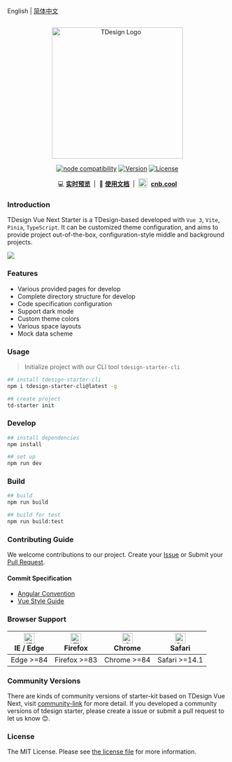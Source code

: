 English | [简体中文](./README-zh_CN.md)
<p style="display:flex; justify-content: center">

</p>
<p align="center">
  <a href="https://tdesign.tencent.com/starter/vue-next/#/dashboard/base" target="_blank">
    <img alt="TDesign Logo" width="300" src="https://tdesign.gtimg.com/starter/brand-logo.svg">
  </a>
</p>

<p align="center">
  <a href="https://nodejs.org/en/about/releases/"><img src="https://img.shields.io/node/v/vite.svg" alt="node compatibility"></a>
  <a href="https://github.com/Tencent/tdesign-vue-next-starter/releases"><img src="https://img.shields.io/github/v/release/Tencent/tdesign-vue-next-starter" alt="Version"></a>
  <a href="https://github.com/Tencent/tdesign-vue-next/blob/develop/LICENSE"><img src="https://img.shields.io/npm/l/tdesign-vue-next.svg?sanitize=true" alt="License"></a>
</p>

<p align="center">
  💻 <a href="http://tdesign.tencent.com/starter/vue-next/"><b>实时预览</b></a>
  &nbsp|&nbsp
  📃 <a href="https://tdesign.tencent.com/starter/"><b>使用文档</b></a>
  &nbsp|&nbsp
  <img src="https://cnb.cool/images/favicon.png" width="21" style="vertical-align: -3px" alt="CNB Logo">
  &nbsp<a href="https://cnb.cool/tencent/tdesign/tdesign-vue-next-starter/"><b>cnb.cool</b></a>
</p>

### Introduction

TDesign Vue Next Starter is a TDesign-based developed with `Vue 3`, `Vite`, `Pinia`, `TypeScript`. It can be customized theme configuration, and aims to provide project out-of-the-box, configuration-style middle and background projects.

<img src="docs/starter.png">

### Features

- Various provided pages for develop
- Complete directory structure for develop
- Code specification configuration
- Support dark mode
- Custom theme colors
- Various space layouts
- Mock data scheme

### Usage

> Initialize project with our CLI tool `tdesign-starter-cli` 

```bash
## install tdesign-starter-cli
npm i tdesign-starter-cli@latest -g

## create project
td-starter init
```

### Develop

```bash
## install dependencies
npm install

## set up
npm run dev
```

### Build

```bash
## build
npm run build

## build for test
npm run build:test
```


### Contributing Guide

We welcome contributions to our project. Create your [Issue](https://github.com/tencent/tdesign-vue-next-starter/issues/new/choose) or Submit your [Pull Request](https://github.com/Tencent/tdesign-vue-next-starter/pulls).

#### Commit Specification

- [Angular Convention](https://github.com/conventional-changelog/conventional-changelog/tree/master/packages/conventional-changelog-angular)
- [Vue Style Guide](https://v3.vuejs.org/style-guide/#rule-categories)

### Browser Support

| [<img src="https://raw.githubusercontent.com/alrra/browser-logos/master/src/edge/edge_48x48.png" alt="IE / Edge" width="24px" height="24px" />](http://godban.github.io/browsers-support-badges/)</br> IE / Edge | [<img src="https://raw.githubusercontent.com/alrra/browser-logos/master/src/firefox/firefox_48x48.png" alt="Firefox" width="24px" height="24px" />](http://godban.github.io/browsers-support-badges/)</br>Firefox | [<img src="https://raw.githubusercontent.com/alrra/browser-logos/master/src/chrome/chrome_48x48.png" alt="Chrome" width="24px" height="24px" />](http://godban.github.io/browsers-support-badges/)</br>Chrome | [<img src="https://raw.githubusercontent.com/alrra/browser-logos/master/src/safari/safari_48x48.png" alt="Safari" width="24px" height="24px" />](http://godban.github.io/browsers-support-badges/)</br>Safari |
| ---------------------------------------------------------------------------------------------------------------------------------------------------------------------------------------------------------------- | ----------------------------------------------------------------------------------------------------------------------------------------------------------------------------------------------------------------- | ------------------------------------------------------------------------------------------------------------------------------------------------------------------------------------------------------------- | ------------------------------------------------------------------------------------------------------------------------------------------------------------------------------------------------------------- |
| Edge >=84                                                                                                                                                                                                        | Firefox >=83                                                                                                                                                                                                      | Chrome >=84                                                                                                                                                                                                   | Safari >=14.1                                                                                                                                                                                                 |

### Community Versions

There are kinds of community versions of starter-kit based on TDesign Vue Next, visit [community-link](https://tdesign.tencent.com/starter/docs/vue-next/community-link) for more detail. If you developed a community versions of tdesign starter, please create a issue or submit a pull request to let us know 😊.

### License

The MIT License. Please see [the license file](LICENSE) for more information.

